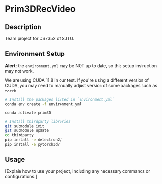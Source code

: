 # Prim3DRecVideo

## Description

Team project for CS7352 of SJTU.

## Environment Setup

**Alert**: the `environment.yml` may be NOT up to date, so this setup instruction may not work.

We are using CUDA 11.8 in our test. If you're using a different version of CUDA, you may need to manually adjust version of some packages such as `torch`.

```sh
# Install the packages listed in `environment.yml`
conda env create -f environment.yml

conda activate prim3D

# Install thirdparty libraries
git submodule init
git submodule update
cd thirdparty
pip install -e detectron2/
pip install -e pytorch3d/
```

## Usage

[Explain how to use your project, including any necessary commands or configurations.]
